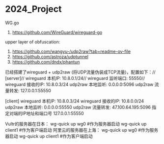 # 2024_Project


WG.go
1. https://github.com/WireGuard/wireguard-go

upper layer of obfuscation:
1. https://github.com/wangyu-/udp2raw?tab=readme-ov-file
2. https://github.com/astroza/udptunnel
3. https://github.com/dndx/phantun


已经搭建了wireguard + udp2raw (将UDP流量伪装成TCP流量)，配置如下：//
[server]//
wireguard 本机IP: 10.8.0.1/24//
wireguard 监听端口: 55550//
wireguard 接收的IP: 10.8.0.3/24
udp2raw 本地监听: 0.0.0.0:5096
udp2raw 流量转发: 127.0.0.1:55550

[client]
wireguard 本机IP: 10.8.0.3/24
wireguard 接收的IP: 10.8.0.0/24
udp2raw 本地监听: 0.0.0.0:55550
udp2raw 流量转发: 47.100.64.195:5096
指定对端的IP地址和端口号 127.0.0.1:55550


Vultr的服务器在日本：
wg-quick up wg0                    #作为服务器启动
wg-quick up client1                #作为客户端启动
阿里云的服务器在上海：
wg-quick up wg0                    #作为服务器启动
wg-quick up client1                #作为客户端启动

